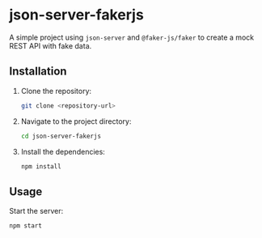 # json-server-fakerjs

A simple project using `json-server` and `@faker-js/faker` to create a mock REST API with fake data.

## Installation

1. Clone the repository:
   ```sh
   git clone <repository-url>
   ```
2. Navigate to the project directory:
   ```sh
   cd json-server-fakerjs
   ```
3. Install the dependencies:
   ```sh
   npm install
   ```

## Usage

Start the server:

```sh
npm start
```
